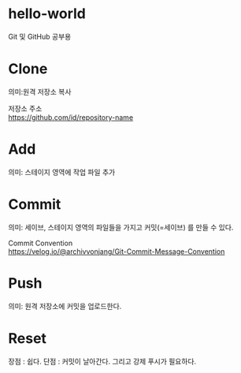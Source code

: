 # hello-world
Git 및 GitHub 공부용

# Clone
의미:원격 저장소 복사   

저장소 주소   
https://github.com/id/repository-name


# Add
의미: 스테이지 영역에 작업 파일 추가

# Commit
의미: 세이브, 스테이지 영역의 파일들을 가지고 커밋(=세이브) 를 만들 수 있다.

Commit Convention   
https://velog.io/@archivvonjang/Git-Commit-Message-Convention

# Push
의미: 원격 저장소에 커밋을 업로드한다.

# Reset
장점 : 쉽다.
단점 : 커밋이 날아간다. 그리고 강제 푸시가 필요하다.